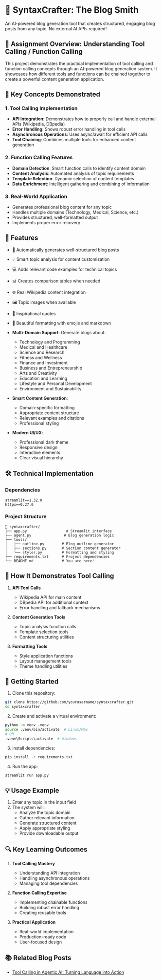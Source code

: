 # 🎯 SyntaxCrafter: The Blog Smith

An AI-powered blog generation tool that creates structured, engaging blog posts from any topic. No external AI APIs required!

## 🎯 Assignment Overview: Understanding Tool Calling / Function Calling

This project demonstrates the practical implementation of tool calling and function calling concepts through an AI-powered blog generation system. It showcases how different tools and functions can be chained together to create a powerful content generation application.

## 🔑 Key Concepts Demonstrated

### 1. Tool Calling Implementation
- **API Integration**: Demonstrates how to properly call and handle external APIs (Wikipedia, DBpedia)
- **Error Handling**: Shows robust error handling in tool calls
- **Asynchronous Operations**: Uses async/await for efficient API calls
- **Tool Chaining**: Combines multiple tools for enhanced content generation

### 2. Function Calling Features
- **Domain Detection**: Smart function calls to identify content domain
- **Content Analysis**: Automated analysis of topic requirements
- **Template Selection**: Dynamic selection of content templates
- **Data Enrichment**: Intelligent gathering and combining of information

### 3. Real-World Application
- Generates professional blog content for any topic
- Handles multiple domains (Technology, Medical, Science, etc.)
- Provides structured, well-formatted output
- Implements proper error recovery

## 🚀 Features

- 📝 Automatically generates well-structured blog posts
- 💡 Smart topic analysis for content customization
- 💻 Adds relevant code examples for technical topics
- 📊 Creates comparison tables when needed
- 🌐 Real Wikipedia content integration
- 🖼️ Topic images when available
- 💭 Inspirational quotes
- 🎨 Beautiful formatting with emojis and markdown
- **Multi-Domain Support**: Generate blogs about:
  - Technology and Programming
  - Medical and Healthcare
  - Science and Research
  - Fitness and Wellness
  - Finance and Investment
  - Business and Entrepreneurship
  - Arts and Creativity
  - Education and Learning
  - Lifestyle and Personal Development
  - Environment and Sustainability

- **Smart Content Generation**:
  - Domain-specific formatting
  - Appropriate content structure
  - Relevant examples and citations
  - Professional styling

- **Modern UI/UX**:
  - Professional dark theme
  - Responsive design
  - Interactive elements
  - Clear visual hierarchy

## 🛠️ Technical Implementation

### Dependencies
```
streamlit==1.32.0
httpx==0.27.0
```

### Project Structure
```
📂 syntaxcrafter/
├── app.py                  # Streamlit interface
├── agent.py               # Blog generation logic
├── tools/
│   ├── outline.py        # Blog outline generator
│   ├── sections.py       # Section content generator
│   └── styler.py         # Formatting and styling
├── requirements.txt      # Project dependencies
└── README.md             # You are here!
```

## 🎯 How It Demonstrates Tool Calling

1. **API Tool Calls**
   - Wikipedia API for main content
   - DBpedia API for additional context
   - Error handling and fallback mechanisms

2. **Content Generation Tools**
   - Topic analysis function calls
   - Template selection tools
   - Content structuring utilities

3. **Formatting Tools**
   - Style application functions
   - Layout management tools
   - Theme handling utilities

## 🚀 Getting Started

1. Clone this repository:
```bash
git clone https://github.com/yourusername/syntaxcrafter.git
cd syntaxcrafter
```

2. Create and activate a virtual environment:
```bash
python -m venv .venv
source .venv/bin/activate  # Linux/Mac
# OR
.venv\Scripts\activate  # Windows
```

3. Install dependencies:
```bash
pip install -r requirements.txt
```

4. Run the app:
```bash
streamlit run app.py
```

## 💡 Usage Example

1. Enter any topic in the input field
2. The system will:
   - Analyze the topic domain
   - Gather relevant information
   - Generate structured content
   - Apply appropriate styling
   - Provide downloadable output

## 🔍 Key Learning Outcomes

1. **Tool Calling Mastery**
   - Understanding API integration
   - Handling asynchronous operations
   - Managing tool dependencies

2. **Function Calling Expertise**
   - Implementing chainable functions
   - Building robust error handling
   - Creating reusable tools

3. **Practical Application**
   - Real-world implementation
   - Production-ready code
   - User-focused design

## 📚 Related Blog Posts

- [Tool Calling in Agentic AI: Turning Language into Action](https://mughalsyntax.hashnode.dev/tool-calling-in-agentic-ai-turning-language-into-action)


